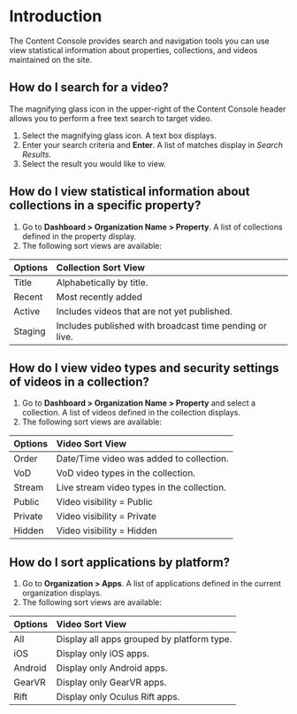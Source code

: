 # Introduction

The Content Console provides search and navigation tools you can use view statistical information about properties, collections, and videos maintained on the site.

## <a id="search-for-video"></a>How do I search for a video?

The magnifying glass icon in the upper-right of the Content Console header allows you to perform a free text search to target video.

1. Select the magnifying glass icon. A text box displays.
2. Enter your search criteria and **Enter**. A list of matches display in *Search Results*.
3. Select the result you would like to view.

## <a id="view-collection-statistics"></a>How do I view statistical information about collections in a specific property?

1. Go to **Dashboard > Organization Name > Property**. A list of collections defined in the property display.
2. The following sort views are available:

| Options         | Collection Sort View                   |
|:-----------------|:-------------------------------------|
| Title       | Alphabetically by title.                |
| Recent         | Most recently added |
| Active        | Includes videos that are not yet published.                              |
| Staging          | Includes published with broadcast time pending or live.          |

## <a id="view-video-types-and-visibility"></a>How do I view video types and security settings of videos in a collection?

1. Go to **Dashboard > Organization Name > Property** and select a collection. A list of videos defined in the collection displays.
2. The following sort views are available:

| Options         | Video Sort View                   |
|:-----------------|:-------------------------------------|
| Order       | Date/Time video was added to collection.             |
| VoD         | VoD video types in the collection.|
| Stream        | Live stream video types in the collection.                  |
| Public          | Video visibility = Public       |
| Private          | Video visibility = Private            |
| Hidden          | Video visibility = Hidden            |

## <a id="sort-applications-by-platform"></a>How do I sort applications by platform?

1. Go to **Organization > Apps**. A list of applications defined in the current organization displays.
2. The following sort views are available:

| Options         | Video Sort View                   |
|:-----------------|:-------------------------------------|
| All       | Display all apps grouped by platform type. |
| iOS        | Display only iOS apps.|
| Android        | Display only Android apps.                  |
| GearVR          | Display only GearVR apps.      |
| Rift          | Display only Oculus Rift apps.            |
